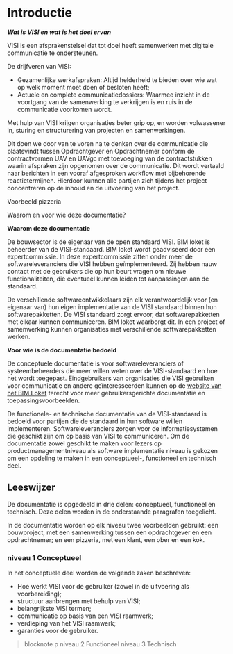 # Introductie
***Wat is VISI en wat is het doel ervan***

VISI is een afsprakenstelsel dat tot doel heeft samenwerken met digitale communicatie te ondersteunen.

De drijfveren van VISI:

-	Gezamenlijke werkafspraken: Altijd helderheid te bieden over wie wat op welk moment moet doen of besloten heeft;
-	Actuele en complete communicatiedossiers: Waarmee inzicht in de voortgang van de samenwerking te verkrijgen is en ruis in de communicatie voorkomen wordt.

Met hulp van VISI krijgen organisaties beter grip op, en worden volwassener in, sturing en structurering van projecten en samenwerkingen.

<aside class="example" title="Bouwproject">
<p> Dit doen we door van te voren na te denken over de communicatie die plaatsvindt tussen Opdrachtgever en Opdrachtnemer conform de contractvormen UAV en UAVgc met toevoeging van de contractstukken waarin afspraken zijn opgenomen over de communicatie. Dit wordt vertaald naar berichten in een vooraf afgesproken workflow met bijbehorende reactietermijnen. Hierdoor kunnen alle partijen zich tijdens het project concentreren op de inhoud en de uitvoering van het project. </p>
</aside>
  
<aside class="example" title="Pizzeria">
<p> Voorbeeld pizzeria </p>
</aside


## Waarom en voor wie deze documentatie?


**Waarom deze documentatie**

De bouwsector is de eigenaar van de open standaard VISI. BIM loket is beheerder van de VISI-standaard. BIM loket wordt geadviseerd door een expertcommissie. In deze expertcommissie zitten onder meer de softwareleveranciers die VISI hebben geïmplementeerd. Zij hebben nauw contact met de gebruikers die op hun beurt vragen om nieuwe functionaliteiten, die eventueel kunnen leiden tot aanpassingen aan de standaard.

De verschillende softwareontwikkelaars zijn elk verantwoordelijk voor (en eigenaar van) hun eigen implementatie van de VISI standaard binnen hun softwarepakketten. De VISI standaard zorgt ervoor, dat softwarepakketten met elkaar kunnen communiceren. BIM loket waarborgt dit. In een project of samenwerking kunnen organisaties met verschillende softwarepakketten werken.

**Voor wie is de documentatie bedoeld**

De conceptuele documentatie is voor softwareleveranciers of systeembeheerders die meer willen weten over de VISI-standaard en hoe het wordt toegepast. Eindgebruikers van organisaties die VISI gebruiken voor communicatie en andere geïnteresseerden kunnen op de [website van het BIM Loket](https://www.bimloket.nl/VISI) terecht voor meer gebruikersgerichte documentatie en toepassingsvoorbeelden.

De functionele- en technische documentatie van de VISI-standaard is bedoeld voor partijen die de standaard in hun software willen implementeren. Softwareleveranciers zorgen voor de informatiesystemen die geschikt zijn om op basis van VISI te communiceren. Om de documentatie zowel geschikt te maken voor lezers op productmanagementniveau als software implementatie niveau is gekozen om een opdeling te maken in een conceptueel-, functioneel en technisch deel. 


## Leeswijzer
De documentatie is opgedeeld in drie delen: conceptueel, functioneel en technisch. Deze delen worden in de onderstaande paragrafen toegelicht.

In de documentatie worden op elk niveau twee voorbeelden gebruikt: een bouwproject, met een samenwerking tussen een opdrachtgever en een opdrachtnemer; en een pizzeria, met een klant, een ober en een kok.


### niveau 1 Conceptueel
In het conceptuele deel worden de volgende zaken beschreven:
- Hoe werkt VISI voor de gebruiker (zowel in de uitvoering als voorbereiding);
- structuur aanbrengen met behulp van VISI;
- belangrijkste VISI termen;
- communicatie op basis van een VISI raamwerk;
- verdieping van het VISI raamwerk;
- garanties voor de gebruiker.

> blocknote p
> niveau 2 Functioneel 
> niveau 3 Technisch


<!--
<div class="issue" data-number="">Blok voor issue - rood</div> 

<aside class="example" title="Blok voor voorbeelden - geel">

Blok voor voorbeelden - geel
</aside>

<aside class="def" title="Blok voor eigenschappen van elementen - blauw">

Blok voor eigenschappen van elementen - blauw
</aside>

<p class="note" title="Blok voor notities">
Blok voor aanvullende notities - groen
-->
